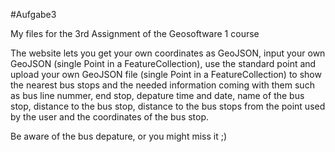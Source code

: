 #Aufgabe3

My files for the 3rd Assignment of the Geosoftware 1 course

The website lets you get your own coordinates as GeoJSON, input your own GeoJSON (single Point in a FeatureCollection), use the standard point
and upload your own GeoJSON file (single Point in a FeatureCollection) to show the nearest bus stops and the needed information coming with them such as 
bus line nummer, end stop, depature time and date, name of the bus stop, distance to the bus stop, distance to the bus stops from the point used by the user
and the coordinates of the bus stop.

Be aware of the bus depature, or you might miss it ;)
